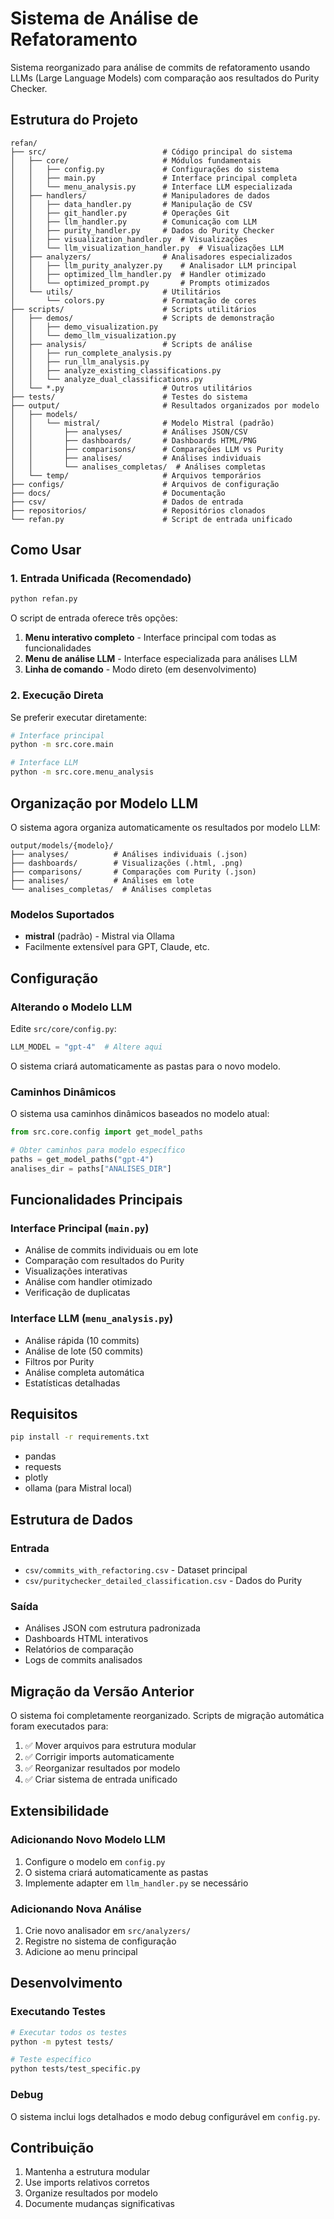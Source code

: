 # Sistema de Análise de Refatoramento

Sistema reorganizado para análise de commits de refatoramento usando LLMs (Large Language Models) com comparação aos resultados do Purity Checker.

## Estrutura do Projeto

```
refan/
├── src/                          # Código principal do sistema
│   ├── core/                     # Módulos fundamentais
│   │   ├── config.py             # Configurações do sistema
│   │   ├── main.py               # Interface principal completa
│   │   └── menu_analysis.py      # Interface LLM especializada
│   ├── handlers/                 # Manipuladores de dados
│   │   ├── data_handler.py       # Manipulação de CSV
│   │   ├── git_handler.py        # Operações Git
│   │   ├── llm_handler.py        # Comunicação com LLM
│   │   ├── purity_handler.py     # Dados do Purity Checker
│   │   ├── visualization_handler.py  # Visualizações
│   │   └── llm_visualization_handler.py  # Visualizações LLM
│   ├── analyzers/                # Analisadores especializados
│   │   ├── llm_purity_analyzer.py    # Analisador LLM principal
│   │   ├── optimized_llm_handler.py  # Handler otimizado
│   │   └── optimized_prompt.py       # Prompts otimizados
│   └── utils/                    # Utilitários
│       └── colors.py             # Formatação de cores
├── scripts/                      # Scripts utilitários
│   ├── demos/                    # Scripts de demonstração
│   │   ├── demo_visualization.py
│   │   └── demo_llm_visualization.py
│   ├── analysis/                 # Scripts de análise
│   │   ├── run_complete_analysis.py
│   │   ├── run_llm_analysis.py
│   │   ├── analyze_existing_classifications.py
│   │   └── analyze_dual_classifications.py
│   └── *.py                      # Outros utilitários
├── tests/                        # Testes do sistema
├── output/                       # Resultados organizados por modelo
│   ├── models/
│   │   └── mistral/              # Modelo Mistral (padrão)
│   │       ├── analyses/         # Análises JSON/CSV
│   │       ├── dashboards/       # Dashboards HTML/PNG
│   │       ├── comparisons/      # Comparações LLM vs Purity
│   │       ├── analises/         # Análises individuais
│   │       └── analises_completas/  # Análises completas
│   └── temp/                     # Arquivos temporários
├── configs/                      # Arquivos de configuração
├── docs/                         # Documentação
├── csv/                          # Dados de entrada
├── repositorios/                 # Repositórios clonados
└── refan.py                      # Script de entrada unificado
```

## Como Usar

### 1. Entrada Unificada (Recomendado)

```bash
python refan.py
```

O script de entrada oferece três opções:
1. **Menu interativo completo** - Interface principal com todas as funcionalidades
2. **Menu de análise LLM** - Interface especializada para análises LLM
3. **Linha de comando** - Modo direto (em desenvolvimento)

### 2. Execução Direta

Se preferir executar diretamente:

```bash
# Interface principal
python -m src.core.main

# Interface LLM
python -m src.core.menu_analysis
```

## Organização por Modelo LLM

O sistema agora organiza automaticamente os resultados por modelo LLM:

```
output/models/{modelo}/
├── analyses/          # Análises individuais (.json)
├── dashboards/        # Visualizações (.html, .png)
├── comparisons/       # Comparações com Purity (.json)
├── analises/          # Análises em lote
└── analises_completas/  # Análises completas
```

### Modelos Suportados

- **mistral** (padrão) - Mistral via Ollama
- Facilmente extensível para GPT, Claude, etc.

## Configuração

### Alterando o Modelo LLM

Edite `src/core/config.py`:

```python
LLM_MODEL = "gpt-4"  # Altere aqui
```

O sistema criará automaticamente as pastas para o novo modelo.

### Caminhos Dinâmicos

O sistema usa caminhos dinâmicos baseados no modelo atual:

```python
from src.core.config import get_model_paths

# Obter caminhos para modelo específico
paths = get_model_paths("gpt-4")
analises_dir = paths["ANALISES_DIR"]
```

## Funcionalidades Principais

### Interface Principal (`main.py`)
- Análise de commits individuais ou em lote
- Comparação com resultados do Purity
- Visualizações interativas
- Análise com handler otimizado
- Verificação de duplicatas

### Interface LLM (`menu_analysis.py`)
- Análise rápida (10 commits)
- Análise de lote (50 commits)
- Filtros por Purity
- Análise completa automática
- Estatísticas detalhadas

## Requisitos

```bash
pip install -r requirements.txt
```

- pandas
- requests
- plotly
- ollama (para Mistral local)

## Estrutura de Dados

### Entrada
- `csv/commits_with_refactoring.csv` - Dataset principal
- `csv/puritychecker_detailed_classification.csv` - Dados do Purity

### Saída
- Análises JSON com estrutura padronizada
- Dashboards HTML interativos
- Relatórios de comparação
- Logs de commits analisados

## Migração da Versão Anterior

O sistema foi completamente reorganizado. Scripts de migração automática foram executados para:

1. ✅ Mover arquivos para estrutura modular
2. ✅ Corrigir imports automaticamente
3. ✅ Reorganizar resultados por modelo
4. ✅ Criar sistema de entrada unificado

## Extensibilidade

### Adicionando Novo Modelo LLM

1. Configure o modelo em `config.py`
2. O sistema criará automaticamente as pastas
3. Implemente adapter em `llm_handler.py` se necessário

### Adicionando Nova Análise

1. Crie novo analisador em `src/analyzers/`
2. Registre no sistema de configuração
3. Adicione ao menu principal

## Desenvolvimento

### Executando Testes

```bash
# Executar todos os testes
python -m pytest tests/

# Teste específico
python tests/test_specific.py
```

### Debug

O sistema inclui logs detalhados e modo debug configurável em `config.py`.

## Contribuição

1. Mantenha a estrutura modular
2. Use imports relativos corretos
3. Organize resultados por modelo
4. Documente mudanças significativas
